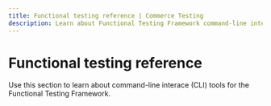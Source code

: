```yaml
---
title: Functional testing reference | Commerce Testing
description: Learn about Functional Testing Framework command-line interace (CLI) tools for Adobe Commerce and Magento Open Source projects.
---
```


# Functional testing reference

Use this section to learn about command-line interace (CLI) tools for the Functional Testing Framework.
